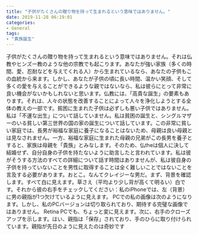 ```yaml
---
title: "子供がたくさんの贈り物を持って生まれるという意味ではありません。"
date: 2019-11-28 06:19:01
categories:
- General
tags:
- "貴族誕生"
---
```


子供がたくさんの贈り物を持って生まれるという意味ではありません。それは仏教やヒンズー教のような他の宗教でも起こります。あなたが強い家族（多くの時間、愛、忍耐などを与えてくれる人）から生まれているなら、あなたの子供もこの血統から来ます。しかし、あなたが子供の頃に長い時間、温かい笑顔、そして多くの愛を与えることができるような親ではないなら、私は彼らにとって非常に良い機会がないかもしれないと思います。仏教には、「高貴な誕生」の要素もあります。それは、人々の状態を改善することによって人々を浄化しようとする全体の教えの一部です。貧困に生まれた子供は必ずしも悪い子供ではありません。私は「不運な出生」について話していません。私は貧困の誕生と、シングルマザーのいる貧しい第三世界の国の家の誕生について話しています。この非常に貧しい家庭では、長男が裕福な家庭に養子になることはないため、母親は良い母親とは見なされません。一方、裕福な家庭に生まれた母親の兄弟がこの長男を養子とすると、家族は母親を「貴族」とみなします。そのため、仏theは個人に決して結婚せず、自分自身の子供を持たないように助言したと言われています。私は彼がそうする方法のすべての詳細について話す時間はありませんが、私は彼自身の子供を持っていないことを男性に取得することは全く難しいことではないことを言及する必要があります。おとこ。なんてクレイジーな男だ。まず、背景を確認します。すべて白に見えます。草さえ（平均より少し背が高くて明るい）白です。それから彼の右手をチェックしてください：私のiPhoneでは、左（背景）に男の親指が1つ欠けているように見えます。 PCでの私の画像は次のようになります。しかし、私のPCバージョンは切り取られており、期待する完璧な画像ではありません。 Retina PCでも、ちょっと変に見えます。次に、右手のクローズアップを示します。はい、親指は「保存」されており、手のひらに取り付けられています。親指が先日のように見えたのは奇妙です
